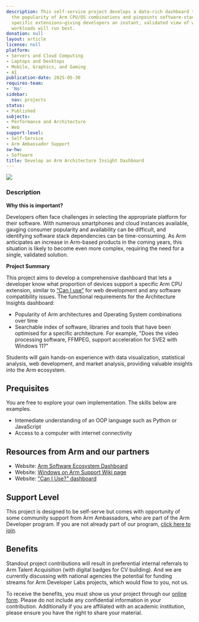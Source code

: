 ```yaml
---
description: This self-service project develops a data-rich dashboard that visualizes
  the popularity of Arm CPU/OS combinations and pinpoints software-stack support for
  specific extensions—giving developers an instant, validated view of where their
  workloads will run best.
donation: null
layout: article
license: null
platform:
- Servers and Cloud Computing
- Laptops and Desktops
- Mobile, Graphics, and Gaming
- AI
publication-date: 2025-05-30
requires-team:
- 'No'
sidebar:
  nav: projects
status:
- Published
subjects:
- Performance and Architecture
- Web
support-level:
- Self-Service
- Arm Ambassador Support
sw-hw:
- Software
title: Develop an Arm Architecture Insight Dashboard
---
```


<img class="image image--xl" src="/Arm-Developer-Labs/images/can-i-use.jpg"/>


### Description

**Why this is important?** 

Developers often face challenges in selecting the appropriate platform for their software. With numerous smartphones and cloud instances available, gauging consumer popularity and availability can be difficult, and identifying software stack dependencies can be time-consuming. As Arm anticipates an increase in Arm-based products in the coming years, this situation is likely to become even more complex, requiring the need for a single, validated solution. 

**Project Summary**

This project aims to develop a comprehensive dashboard that lets a developer know what proportion of devices support a specific Arm CPU extension, similar to [“Can I use”](https://caniuse.com/) for web development and any software compatibility issues. The functional requirements for the Architecture Insights dashboard:

- Popularity of Arm architectures and Operating System combinations over time
- Searchable index of software, libraries and tools that have been optimised for a specific architecture. For example, "Does the video processing software, FFMPEG, support acceleration for SVE2 with Windows 11?"

 
Students will gain hands-on experience with data visualization, statistical analysis, web development, and market analysis, providing valuable insights into the Arm ecosystem. 

## Prequisites

You are free to explore your own implementation. The skills below are examples.

- Intemediate understanding of an OOP language such as Python or JavaScript
- Access to a computer with internet connectivity


## Resources from Arm and our partners

- Website: [Arm Software Ecosystem Dashboard](https://www.arm.com/developer-hub/ecosystem-dashboard)
- Website: [Windows on Arm Support Wiki page](https://linaro.atlassian.net/wiki/spaces/WOAR/overview)
- Website: ["Can I Use?" dashboard](https://caniuse.com/) 

## Support Level

This project is designed to be self-serve but comes with opportunity of some community support from Arm Ambassadors, who are part of the Arm Developer program. If you are not already part of our program, [click here to join](https://www.arm.com/resources/developer-program?#register).


## Benefits 

Standout project contributions will result in preferential internal referrals to Arm Talent Acquisition (with digital badges for CV building).  And we are currently discussing with national agencies the potential for funding streams for Arm Developer Labs projects, which would flow to you, not us.

To receive the benefits, you must show us your project through our [online form](https://forms.office.com/e/VZnJQLeRhD). Please do not include any confidential information in your contribution. Additionally if you are affiliated with an academic institution, please ensure you have the right to share your material.